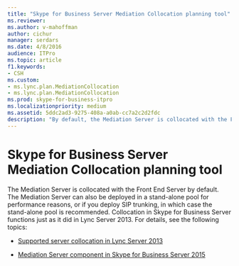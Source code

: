 ```yaml
---
title: "Skype for Business Server Mediation Collocation planning tool"
ms.reviewer: 
ms.author: v-mahoffman
author: cichur
manager: serdars
ms.date: 4/8/2016
audience: ITPro
ms.topic: article
f1.keywords:
- CSH
ms.custom:
- ms.lync.plan.MediationCollocation
- ms.lync.plan.MediationCollocation
ms.prod: skype-for-business-itpro
ms.localizationpriority: medium
ms.assetid: 5ddc2ad3-9275-408a-a0ab-cc7a2c2d2fdc
description: "By default, the Mediation Server is collocated with the Front End Server. It can also be deployed in a stand-alone pool for performance reasons or if you deploy SIP trunking, in which case the stand-alone pool is recommended. Collocation in Skype for Business Server functions just as it did in Lync Server 2013."
---
```


# Skype for Business Server Mediation Collocation planning tool
 
The Mediation Server is collocated with the Front End Server by default. The Mediation Server can also be deployed in a stand-alone pool for performance reasons, or if you deploy SIP trunking, in which case the stand-alone pool is recommended. Collocation in Skype for Business Server functions just as it did in Lync Server 2013. For details, see the following topics:
  
- [Supported server collocation in Lync Server 2013](/previous-versions/office/lync-server-2013/lync-server-2013-supported-server-collocation)
    
- [Mediation Server component in Skype for Business Server 2015](../../plan-your-deployment/enterprise-voice-solution/mediation-server.md)
